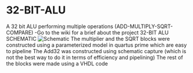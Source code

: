 # 32-BIT-ALU
A 32 bit ALU performing multiple operations (ADD-MULTIPLY-SQRT-COMPARE)
-Go to the wiki for a brief about the project
32-BIT ALU SCHEMATIC
![Schematic](https://github.com/AbdulRahman-Mansour-2002/32-BIT-ALU/assets/113866219/aa842bd0-4426-43ae-aeb2-7008f48253a9) 
The multiplier and the SQRT blocks were constructed using a parameterized model in quartus prime which are easy to pipeline
The Add32 was constructed using schematic capture (which is not the best way to do it in terms of efficiency and pipelining)
The rest of the blocks were made using a VHDL code 

